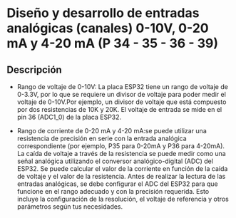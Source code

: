 # Diseño y desarrollo de entradas analógicas (canales) 0-10V, 0-20 mA y 4-20 mA (P 34 - 35 - 36 - 39)

## Descripción

- Rango de voltaje de 0-10V: La placa ESP32 tiene un rango de voltaje de 0-3.3V, por lo que se requiere un divisor de voltaje para poder medir el voltaje de 0-10V.Por ejemplo, un divisor de voltaje que está compuesto por dos resistencias de 10K y 20K. El voltaje de entrada se mide en el pin 36 (ADC1_0) de la placa ESP32.

- Rango de corriente de 0-20 mA y 4-20 mA:se puede utilizar una resistencia de precisión en serie con la entrada analógica correspondiente (por ejemplo, P35 para 0-20mA y P36 para 4-20mA). La caída de voltaje a través de la resistencia se puede medir como una señal analógica utilizando el conversor analógico-digital (ADC) del ESP32. Se puede calcular el valor de la corriente en función de la caída de voltaje y el valor de la resistencia.
Antes de realizar la lectura de las entradas analógicas, se debe configurar el ADC del ESP32 para que funcione en el rango adecuado y con la precisión requerida. Esto incluye la configuración de la resolución, el voltaje de referencia y otros parámetros según tus necesidades.

